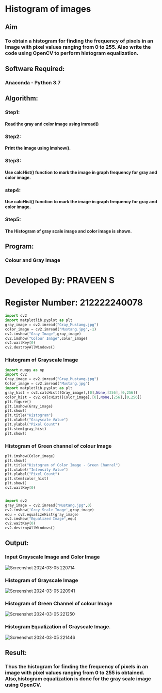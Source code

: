 # Histogram of images
## Aim
### To obtain a histogram for finding the frequency of pixels in an Image with pixel values ranging from 0 to 255. Also write the code using OpenCV to perform histogram equalization.

## Software Required:
### Anaconda - Python 3.7

## Algorithm:
### Step1:
#### Read the gray and color image using imread()

### Step2:
#### Print the image using imshow().

### Step3:
#### Use calcHist() function to mark the image in graph frequency for gray and color image.

### step4:
#### Use calcHist() function to mark the image in graph frequency for gray and color image.

### Step5:
#### The Histogram of gray scale image and color image is shown.


## Program:

### Colour and Gray Image

# Developed By: PRAVEEN S
# Register Number: 212222240078
```py
import cv2
import matplotlib.pyplot as plt
gray_image = cv2.imread("Gray_Mustang.jpg")
color_image = cv2.imread("Mustang.jpg",-1)
cv2.imshow("Gray Image",gray_image)
cv2.imshow("Colour Image",color_image)
cv2.waitKey(0)
cv2.destroyAllWindows()
```


### Histogram of Grayscale Image

```py
import numpy as np
import cv2
Gray_image = cv2.imread("Gray_Mustang.jpg")
Color_image = cv2.imread("Mustang.jpg")
import matplotlib.pyplot as plt
gray_hist = cv2.calcHist([Gray_image],[0],None,[256],[0,256])
color_hist = cv2.calcHist([Color_image],[0],None,[256],[0,256])
plt.figure()
plt.imshow(Gray_image)
plt.show()
plt.title("Histogram")
plt.xlabel("Grayscale Value")
plt.ylabel("Pixel Count")
plt.stem(gray_hist)
plt.show()
```

### Histogram of Green channel of colour Image

```py
plt.imshow(Color_image)
plt.show()
plt.title("Histogram of Color Image - Green Channel")
plt.xlabel("Intensity Value")
plt.ylabel("Pixel Count")
plt.stem(color_hist)
plt.show()
cv2.waitKey(0)
```



```py

import cv2
gray_image = cv2.imread("Mustang.jpg",0)
cv2.imshow('Grey Scale Image',gray_image)
equ = cv2.equalizeHist(gray_image)
cv2.imshow("Equalized Image",equ)
cv2.waitKey(0)
cv2.destroyAllWindows()
```


## Output:

### Input Grayscale Image and Color Image

![Screenshot 2024-03-05 220714](https://github.com/Praveen0500/Histogram-of-an-images/assets/120218611/205d8e28-436f-42f9-a03c-057e65fc5619)

### Histogram of Grayscale Image

![Screenshot 2024-03-05 220941](https://github.com/Praveen0500/Histogram-of-an-images/assets/120218611/8e8844dd-46ee-4542-8474-c88734115b0a)


### Histogram of Green Channel of colour Image

![Screenshot 2024-03-05 221250](https://github.com/Praveen0500/Histogram-of-an-images/assets/120218611/e282763d-6c52-4e58-9344-c5ccd2122c12)



### Histogram Equalization of Grayscale Image.

![Screenshot 2024-03-05 221446](https://github.com/Praveen0500/Histogram-of-an-images/assets/120218611/7c0eec3d-9c79-4016-96a4-2b124ae0a5e9)



## Result: 
### Thus the histogram for finding the frequency of pixels in an image with pixel values ranging from 0 to 255 is obtained. Also,histogram equalization is done for the gray scale image using OpenCV.
